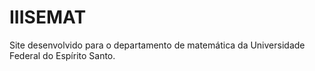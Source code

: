 # IIISEMAT
Site desenvolvido para o departamento de matemática da Universidade Federal do Espírito Santo.

